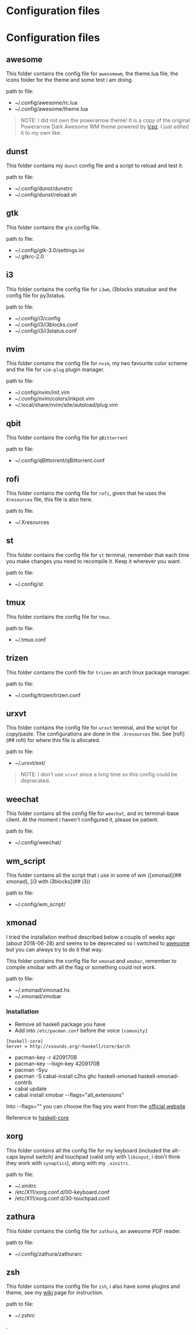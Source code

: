 # Configuration files



# Configuration files

## awesome
This folder contains the config file for `awesomewm`, the theme.lua file, the icons
folder for the theme and some test i am doing.

path to file:
- ~/.config/awesome/rc.lua
- ~/.config/awesome/theme.lua

> NOTE: I did not own the powerarrow theme! It is a copy of the original
> Powerarrow Dark Awesome WM theme powered by [lcpz](www.github.com/lcpz).
> I just edited it to my own like.

## dunst
This folder contains my `dunst` config file and a script to reload and test it.

path to file:
- ~/.config/dunst/dunstrc
- ~/.config/dunst/reload.sh

## gtk
This folder contains the `gtk` config file.

path to file:
- ~/.config/gtk-3.0/settings.ini
- ~/.gtkrc-2.0

## i3
This folder contains the config file for `i3wm`, i3blocks statusbar and the config
file for py3status.

path to file:
- ~/.config/i3/config
- ~/.config/i3/i3blocks.conf
- ~/.config/i3/i3status.conf

## nvim
This folder contains the config file for `nvim`, my two favourite color scheme and
the file for `vim-plug` plugin manager.

path to file:
- ~/.config/nvim/init.vim
- ~/.config/nvim/colors/inkpot.vim
- ~/.local/share/nvim/site/autoload/plug.vim

## qbit
This folder contains the config file for `qBittorrent`

path to file:
- ~/.config/qBittorrent/qBittorrent.conf

## rofi
This folder contains the config file for `rofi`, given that he uses the
`Xresources` file, this file is also here.

path to file:
- ~/.Xresources

## st
This folder contains the config file for `st` terminal, remember that each time
you make changes you need to recompile it. Keep it wherever you want.

path to file:
- ~/.config/st

## tmux
This folder contains the config file for `tmux`.

path to file:
- ~/.tmux.conf

## trizen
This folder contains the confi file for `trizen` an arch linux package manager.

path to file:
- ~/.config/trizen/trizen.conf

## urxvt
This folder contains the config file for `urxvt` terminal, and the script for
copy/paste. The configurations are done in the `.Xresources` file. See [rofi](##
rofi) for where this file is allocated.

path to file:
- ~/.urxvt/ext/

> NOTE: I don't use `urxvt` since a long time so this config could be
> deprecated.

## weechat
This folder contains all the config file for `weechat`, and irc terminal-base
client. At the moment i haven't configured it, please be patient.

path to file:
- ~/.config/weechat/

## wm_script
This folder contains all the script that i use in some of wm ([xmonad](##
xmonad), [i3 with i3blocks](## i3))

path to file:
- ~/.config/wm_script/

## xmonad
I tried the installation method described below a couple of weeks ago (about
2018-06-28) and seems to be deprecated so i switched to [awesome](##awesome)
but you can always try to do it that way.

This folder contains the config file for `xmonad` and `xmobar`, remember to
compile xmobar with all the flag or something could not work.

path to file:
- ~/.xmonad/xmonad.hs
- ~/.xmonad/xmobar

### Installation
- Remove all haskell package you have
- Add into `/etc/pacman.conf` before the voice `[comunity]`
```
[haskell-core]  
Server = http://xsounds.org/~haskell/core/$arch
```
- pacman-key -r 4209170B
- pacman-key --lsign-key 4209170B
- pacman -Syu
- pacman -S cabal-install c2hs ghc haskell-xmonad haskell-xmonad-contrib
- cabal update
- cabal install xmobar --flags="all_extensions"

Into --flags="" you can choose the flag you want from the [official
website](http://projects.haskell.org/xmobar/#using-cabal-install)

Reference to
[haskell-core](https://wiki.archlinux.org/index.php/ArchHaskell#haskell-core)

## xorg
This folder contains all the config file for my keyboard (included the alt-caps
layout switch) and touchpad (valid only with `libinput`, i don't think they work
with `synaptics`), along with my `.xinitrc`.

path to file:
- ~/.xinitrc
- /etc/X11/xorg.conf.d/00-keyboard.conf
- /etc/X11/xorg.conf.d/30-touchpad.conf

## zathura
This folder contains the config file for `zathura`, an awesome PDF reader.

path to file:
- ~/.config/zathura/zathurarc

## zsh
This folder contains the config file for `zsh`, i also have some plugins and
theme, see my [wiki](../wiki/home.md) page for instruction.

path to file:
- ~/.zshrc


.
